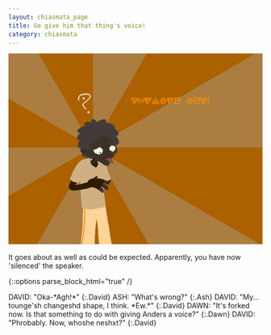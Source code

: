 ```yaml
---
layout: chiasmata_page
title: Go give him that thing's voice!
category: chiasmata
---
```


![152](/chiasmata/images/narrative/151.gif)

It goes about as well as could be expected. Apparently, you have now 'silenced' the speaker.

{::options parse_block_html="true" /}
<div class="dialogue">
DAVID: "Oka-*Agh!*" 
{:.David}
ASH: "What's wrong?" 
{:.Ash}
DAVID: "My... tounge'sh changeshd shape, I think. *Ew.*" 
{:.David}
DAWN: "It's forked now. Is that something to do with giving Anders a voice?" 
{:.Dawn}
DAVID: "Phrobably. Now, whoshe neshxt?" 
{:.David}
</div>